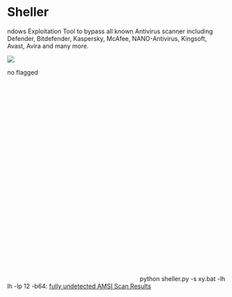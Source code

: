 # Sheller

ndows Exploitation Tool to bypass all known Antivirus scanner including Defender, Bitdefender, Kaspersky, McAfee, NANO-Antivirus, Kingsoft, Avast, Avira and many more.

![](https://user-images.githubusercontent.com/73026669/150165109-71b9f841-3b8e-42bd-a502-5d666244eaaf.png)
<p style="color:var(--vt-green-500)">no flagged</p>
 <iframe frameborder=0 style="min-width: 200px; width: 60%; height: 460px;" scrolling="no" seamless="seamless" srcdoc='<html><body><style type="text/css">.gist .gist-data { height: 400px; }</style><script src="https://gist.github.com/sundbry/55bb902b66a39c0ff83629d9a8015ca4.js"></script></body></html>'></iframe> 
python sheller.py -s xy.bat -lh lh -lp 12 -b64: <a href="https://www.virustotal.com/gui/file/2fc4ec778c03a989fd74fa878617dc22e7efc35e8d906b51af611562d1b0b418?nocache=1">fully undetected AMSI Scan Results</a>

